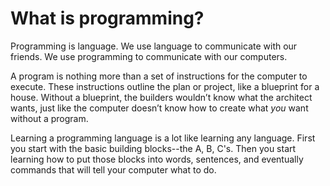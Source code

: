 # What is programming?


Programming is language. We use language to communicate with our friends. We use programming to communicate with our computers.

A program is nothing more than a set of instructions for the computer to execute. These instructions outline the plan or project, like a blueprint for a house. Without a blueprint, the builders wouldn’t know what the architect wants, just like the computer doesn’t know how to create what _you_ want without a program.

Learning a programming language is a lot like learning any language. First you start with the basic building blocks--the A, B, C's. Then you start learning how to put those blocks into words, sentences, and eventually commands that will tell your computer what to do.
